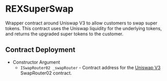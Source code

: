 # REXSuperSwap

Wrapper contract around Uniswap V3 to allow customers to swap super tokens. This contract uses the Uniswap liquidity for the underlying tokens, and returns the upgraded super tokens to the customer.

## Contract Deployment

- Constructor Argument
  - `ISwapRouter02 _swapRouter` - Contract address for the [Uniswap V3](https://docs.uniswap.org/protocol/reference/deployments) SwapRouter02 contract.
